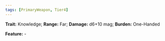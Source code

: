 ```yaml
---
tags: [PrimaryWeapon, Tier4]
---
```

**Trait:** Knowledge; **Range:** Far; **Damage:** d6+10 mag; **Burden:** One-Handed

**Feature:** -
